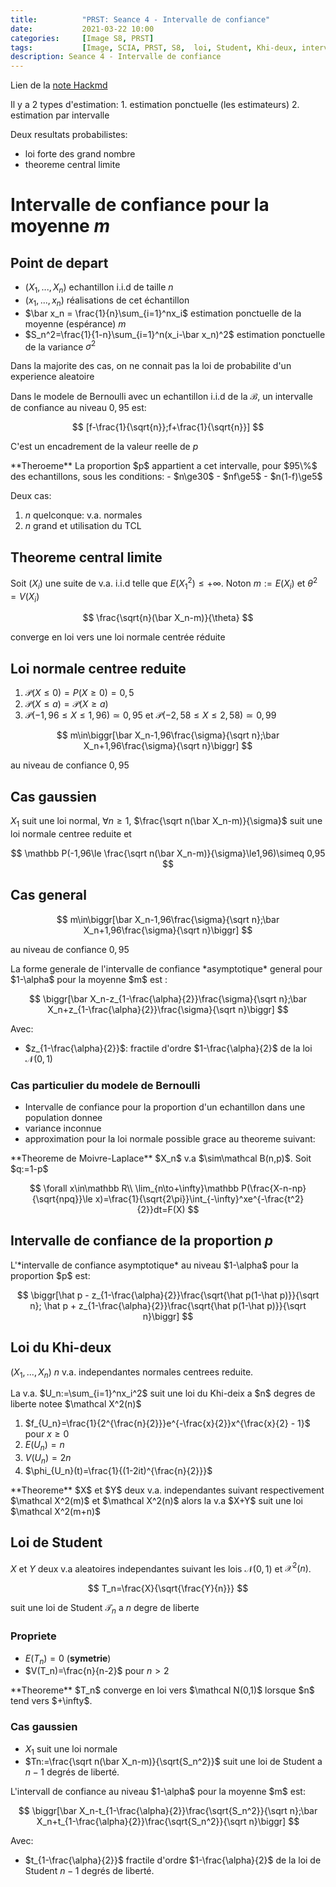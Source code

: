 ```yaml
---
title:          "PRST: Seance 4 - Intervalle de confiance"
date:           2021-03-22 10:00
categories:     [Image S8, PRST]
tags:           [Image, SCIA, PRST, S8,  loi, Student, Khi-deux, intervalle, confiance]
description: Seance 4 - Intervalle de confiance
---
```

Lien de la [note Hackmd](https://hackmd.io/@lemasymasa/BJLY0RrEu)

<div class="alert alert-info" role="alert" markdown="1">
Il y a 2 types d'estimation:
1. estimation ponctuelle (les estimateurs)
2. estimation par intervalle
</div>

Deux resultats probabilistes:
- loi forte des grand nombre
- theoreme central limite

# Intervalle de confiance pour la moyenne $m$
## Point de depart
- $(X_1,..., X_n)$ echantillon i.i.d de taille $n$
- $(x_1,...,x_n)$ réalisations de cet échantillon
- $\bar x_n = \frac{1}{n}\sum_{i=1}^nx_i$ estimation ponctuelle de la moyenne (espérance) $m$
- $S_n^2=\frac{1}{1-n}\sum_{i=1}^n(x_i-\bar x_n)^2$ estimation ponctuelle de la variance $\sigma^2$

<div class="alert alert-info" role="alert" markdown="1">
Dans la majorite des cas, on ne connait pas la loi de probabilite d'un experience aleatoire
</div>

Dans le modele de Bernoulli avec un echantillon i.i.d de la $\mathcal B$, un intervalle de confiance au niveau $0,95$ est:

$$
[f-\frac{1}{\sqrt{n}};f+\frac{1}{\sqrt{n}}]
$$

C'est un encadrement de la valeur reelle de $p$

<div class="alert alert-danger" role="alert" markdown="1">
**Theroeme**
La proportion $p$ appartient a cet intervalle, pour $95\%$ des echantillons, sous les conditions:
- $n\ge30$
- $nf\ge5$
- $n(1-f)\ge5$
</div>

Deux cas:
1. $n$ quelconque: v.a. normales
2. $n$ grand et utilisation du TCL

## Theoreme central limite
Soit $(X_i)$ une suite de v.a. i.i.d telle que $E(X_1^2)\le+\infty$. Noton $m:=E(X_i)$ et $\theta^2=V(X_i)$

$$
\frac{\sqrt{n}(\bar X_n-m)}{\theta}
$$

converge en loi vers une loi normale centrée réduite

## Loi normale centree reduite
1. $\mathcal P(X\le0)=P(X\ge0)=0,5$
2. $\mathcal P(X\le a)=\mathcal P(X\ge a)$
3. $\mathcal P(-1,96\le X\le1,96)\simeq 0,95$ et $\mathcal P(-2,58\le X\le2,58)\simeq 0,99$

$$
m\in\biggr[\bar X_n-1,96\frac{\sigma}{\sqrt n};\bar X_n+1,96\frac{\sigma}{\sqrt n}\biggr]
$$

au niveau de confiance $0,95$

## Cas gaussien

$X_1$ suit une loi normal, $\forall n\ge 1$, $\frac{\sqrt n(\bar X_n-m)}{\sigma}$ suit une loi normale centree reduite et 

$$
\mathbb P(-1,96\le \frac{\sqrt n(\bar X_n-m)}{\sigma}\le1,96)\simeq 0,95
$$

## Cas general

$$
m\in\biggr[\bar X_n-1,96\frac{\sigma}{\sqrt n};\bar X_n+1,96\frac{\sigma}{\sqrt n}\biggr]
$$

au niveau de confiance $0,95$

<div class="alert alert-info" role="alert" markdown="1">
La forme generale de l'intervalle de confiance *asymptotique* general pour $1-\alpha$ pour la moyenne $m$ est : 

$$
\biggr[\bar X_n-z_{1-\frac{\alpha}{2}}\frac{\sigma}{\sqrt n};\bar X_n+z_{1-\frac{\alpha}{2}}\frac{\sigma}{\sqrt n}\biggr]
$$

Avec:
- $z_{1-\frac{\alpha}{2}}$: fractile d'ordre $1-\frac{\alpha}{2}$ de la loi $\mathcal N(0,1)$

</div>

### Cas particulier du modele de Bernoulli
- Intervalle de confiance pour la proportion d'un echantillon dans une population donnee
- variance inconnue
- approximation pour la loi normale possible grace au theoreme suivant:

<div class="alert alert-danger" role="alert" markdown="1">
**Theoreme de Moivre-Laplace**
$X_n$ v.a $\sim\mathcal B(n,p)$. Soit $q:=1-p$

$$
\forall x\in\mathbb R\\
\lim_{n\to+\infty}\mathbb P(\frac{X-n-np}{\sqrt{npq}}\le x)=\frac{1}{\sqrt{2\pi}}\int_{-\infty}^xe^{-\frac{t^2}{2}}dt=F(X)
$$

</div>

## Intervalle de confiance de la proportion $p$

<div class="alert alert-info" role="alert" markdown="1">
L'*intervalle de confiance asymptotique* au niveau $1-\alpha$ pour la proportion $p$ est:

$$
\biggr[\hat p - z_{1-\frac{\alpha}{2}}\frac{\sqrt{\hat p(1-\hat p)}}{\sqrt n}; \hat p + z_{1-\frac{\alpha}{2}}\frac{\sqrt{\hat p(1-\hat p)}}{\sqrt n}\biggr]
$$

</div>

## Loi du Khi-deux
$(X_1,...,X_n)$ $n$ v.a. independantes normales centrees reduite.

<div class="alert alert-warning" role="alert" markdown="1">
La v.a. $U_n:=\sum_{i=1}^nx_i^2$ suit une loi du Khi-deix a $n$ degres de liberte notee $\mathcal X^2(n)$
</div>

1. $f_{U_n}=\frac{1}{2^{\frac{n}{2}}}e^{-\frac{x}{2}}x^{\frac{x}{2} - 1}$ pour $x\ge 0$
2. $E(U_n) = n$
3. $V(U_n) = 2n$
4. $\phi_{U_n}(t)=\frac{1}{(1-2it)^{\frac{n}{2}}}$

<div class="alert alert-danger" role="alert" markdown="1">
**Theoreme**
$X$ et $Y$ deux v.a. independantes suivant respectivement $\mathcal X^2(m)$ et $\mathcal X^2(n)$ alors la v.a $X+Y$ suit une loi $\mathcal X^2(m+n)$
</div>

## Loi de Student

$X$ et $Y$ deux v.a aleatoires independantes suivant les lois $\mathcal N(0,1)$ et $\mathcal X^2(n)$.

$$
T_n=\frac{X}{\sqrt{\frac{Y}{n}}}
$$

suit une loi de Student $\mathcal T_n$ a $n$ degre de liberte

### Propriete
- $E(T_n) = 0$ (**symetrie**)
- $V(T_n)=\frac{n}{n-2}$ pour $n\gt2$

<div class="alert alert-danger" role="alert" markdown="1">
**Theoreme**
$T_n$ converge en loi vers $\mathcal N(0,1)$ lorsque $n$ tend vers $+\infty$.
</div>

### Cas gaussien
- $X_1$ suit une loi normale
- $Tn:=\frac{\sqrt n(\bar X_n-m)}{\sqrt{S_n^2}}$ suit une loi de Student a $n-1$ degrés de liberté.

<div class="alert alert-warning" role="alert" markdown="1">
L'intervall de confiance au niveau $1-\alpha$ pour la moyenne $m$ est:

$$
\biggr[\bar X_n-t_{1-\frac{\alpha}{2}}\frac{\sqrt{S_n^2}}{\sqrt n};\bar X_n+t_{1-\frac{\alpha}{2}}\frac{\sqrt{S_n^2}}{\sqrt n}\biggr]
$$

Avec:
- $t_{1-\frac{\alpha}{2}}$ fractile d'ordre $1-\frac{\alpha}{2}$ de la loi de Student $n-1$ degrés de liberté.
</div>
